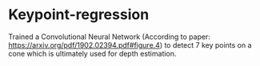 # Keypoint-regression

Trained a Convolutional Neural Network (According to paper: https://arxiv.org/pdf/1902.02394.pdf#figure.4) to detect 7 key points on a cone which is ultimately used for depth estimation.

